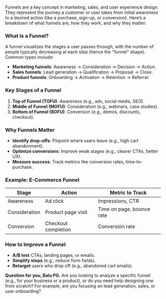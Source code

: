 Funnels are a key concept in marketing, sales, and user experience design. They represent the journey a customer or user takes from initial awareness to a desired action (like a purchase, sign-up, or conversion). Here’s a breakdown of what funnels are, how they work, and why they matter:

### **What Is a Funnel?**
A funnel visualizes the stages a user passes through, with the number of people typically decreasing at each step (hence the "funnel" shape). Common types include:
- **Marketing funnels**: Awareness → Consideration → Decision → Action.
- **Sales funnels**: Lead generation → Qualification → Proposal → Close.
- **Product funnels**: Onboarding → Activation → Retention → Referral.

### **Key Stages of a Funnel**
1. **Top of Funnel (TOFU)**: Awareness (e.g., ads, social media, SEO).
2. **Middle of Funnel (MOFU)**: Consideration (e.g., webinars, case studies).
3. **Bottom of Funnel (BOFU)**: Conversion (e.g., demos, discounts, checkout).

### **Why Funnels Matter**
- **Identify drop-offs**: Pinpoint where users leave (e.g., high cart abandonment).
- **Optimize conversions**: Improve weak stages (e.g., clearer CTAs, better UX).
- **Measure success**: Track metrics like conversion rates, time-to-purchase.

### **Example: E-Commerce Funnel**
| Stage          | Action                     | Metric to Track          |
|----------------|----------------------------|--------------------------|
| Awareness      | Ad click                   | Impressions, CTR         |
| Consideration  | Product page visit        | Time on page, bounce rate|
| Conversion     | Checkout completion       | Conversion rate          |

### **How to Improve a Funnel**
- **A/B test** CTAs, landing pages, or emails.
- **Simplify steps** (e.g., reduce form fields).
- **Retarget** users who drop off (e.g., abandoned cart emails).

**Question for you, Balu PG**: Are you looking to analyze a specific funnel (e.g., for your business or a product), or do you need help designing one from scratch? For example, are you focusing on lead generation, sales, or user onboarding?
